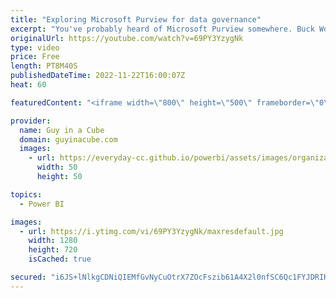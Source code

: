 ```yaml
---
title: "Exploring Microsoft Purview for data governance"
excerpt: "You've probably heard of Microsoft Purview somewhere. Buck Woody joins Patrick to highlight how Microsoft Purview can help you with data governance. From cataloging to lineage, Purview is a key component for your data strategy!  Connect with Buck: https://twitter.com/BuckWoodyMSFT https://www.linkedin.com/in/buckwoody/"
originalUrl: https://youtube.com/watch?v=69PY3YzygNk
type: video
price: Free
length: PT8M40S
publishedDateTime: 2022-11-22T16:00:07Z
heat: 60

featuredContent: "<iframe width=\"800\" height=\"500\" frameborder=\"0\" src=\"https://www.youtube.com/embed/69PY3YzygNk\" allow=\"accelerometer; autoplay; encrypted-media; gyroscope; picture-in-picture\" allowfullscreen></iframe>"

provider:
  name: Guy in a Cube
  domain: guyinacube.com
  images:
    - url: https://everyday-cc.github.io/powerbi/assets/images/organizations/guyinacube.com-50x50.jpg
      width: 50
      height: 50

topics:
  - Power BI

images:
  - url: https://i.ytimg.com/vi/69PY3YzygNk/maxresdefault.jpg
    width: 1280
    height: 720
    isCached: true

secured: "i6JS+lNlkgCDNiQIEMfGvNyCuOtrX7ZOcFszib61A4X2l0nfSC6Qc1FYJDRIKfxO7wbZTAneGnllhRwWfEAwNXnhh9T9AbvW1pjOGLaFUM7rvWjxJIvyh+B5Z/o0/hAi3fGsy74Y0DAVq95FNwYUAH7JQGVnCRsXBj8ykDBAyRe9lOOBVBKyO6DvmGM6x+dtX8W9FAm7meKvY2cPipHi//FXj+HkYt89xe3jyeqPqWUVPAv1Yu3B8dj1s3ObuFGEyOyLp5w+aM3ymxPbV9qOZumEvWraNU2BcWJMW4WwUGgJchP5rbgBGyvU3ckG6p4wHnvomqcc3ECDIAUsMeKuO0+VStgMnhmkT4QaT/rFvyuHuBOsX6t69ek1pKl7LSbxuxKHz5ZOACBcGqfzwgkZoFmliLkX5l4CZPXOpAXmmO4=;Z5iP+D/tgjL6FJfbHjG+HQ=="
---
```


